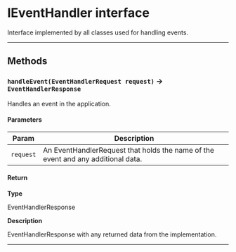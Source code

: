 # IEventHandler interface

Interface implemented by all classes used for handling events.

---
## Methods
### `handleEvent(EventHandlerRequest request)` → `EventHandlerResponse`

Handles an event in the application.

#### Parameters
|Param|Description|
|-----|-----------|
|`request` |  An EventHandlerRequest that holds the name of the event and any additional data. |

#### Return

**Type**

EventHandlerResponse

**Description**

EventHandlerResponse with any returned data from the implementation.

---
